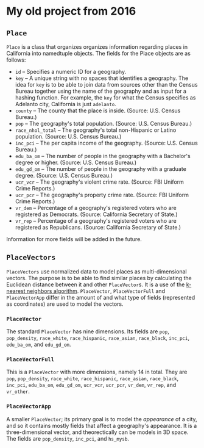 # My old project from 2016

## `Place`
`Place` is a class that organizes organizes information regarding places in California into namedtuple
objects. The fields for the Place objects are as follows:

* `id` – Specifies a numeric ID for a geography.
* `key` – A unique string with no spaces that identifies a geography. The idea for `key` is to be able to
join data from sources other than the Census Bureau together using the name of the geography and as input
for a hashing function. For example, the `key` for what the Census specifies as Adelanto city, California is just `adelanto`.
* `county` – The county that the place is inside. (Source: U.S. Census Bureau.)
* `pop` – The geography's total population. (Source: U.S. Census Bureau.)
* `race_nhol_total` – The geography's total non-Hispanic or Latino population. (Source: U.S. Census Bureau.)
* `inc_pci` – The per capita income of the geography. (Source: U.S. Census Bureau.)
* `edu_ba_om` – The number of people in the geography with a Bachelor's degree or higher. (Source: U.S. Census Bureau.)
* `edu_gd_om` – The number of people in the geography with a graduate degree. (Source: U.S. Census Bureau.)
* `ucr_vcr` – The geography's violent crime rate. (Source: FBI Uniform Crime Reports.)
* `ucr_pcr` – The geography's property crime rate. (Source: FBI Uniform Crime Reports.)
* `vr_dem` – Percentage of a geography's registered voters who are registered as Democrats. (Source: California
Secretary of State.)
* `vr_rep` – Percentage of a geography's registered voters who are registered as Republicans. (Source: California
Secretary of State.)

Information for more fields will be added in the future.

## `PlaceVectors`

`PlaceVectors` use normalized data to model places as multi-dimensional vectors. The purpose is to be able to find similar
places by calculating the Euclidean distance between it and other `PlaceVector`s. It is a use of the [k-nearest neighbors
algorithm](https://en.wikipedia.org/wiki/K-nearest_neighbors_algorithm). `PlaceVector`, `PlaceVectorFull` and `PlaceVectorApp`
differ in the amount of and what type of fields (represented as coordinates) are used to model the vectors.

### `PlaceVector`

The standard `PlaceVector` has nine dimensions. Its fields are `pop`, `pop_density`, `race_white`, `race_hispanic`,
`race_asian`, `race_black`, `inc_pci`, `edu_ba_om`, and `edu_gd_om`.

### `PlaceVectorFull`

This is a `PlaceVector` with more dimensions, namely 14 in total. They are `pop`, `pop_density`, `race_white`,
`race_hispanic`, `race_asian`, `race_black`, `inc_pci`, `edu_ba_om`, `edu_gd_om`, `ucr_vcr`, `ucr_pcr`, `vr_dem`, `vr_rep`,
and `vr_other`.

### `PlaceVectorApp`

A smaller `PlaceVector`; its primary goal is to model the *appearance* of a city, and so it contains mostly fields that
affect a geography's appearance. It is a three-dimensional vector, and theorectically can be models in 3D space. The fields
are `pop_density`, `inc_pci`, and `hs_mysb`.
			